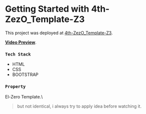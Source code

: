 # Getting Started with 4th-ZezO_Template-Z3

This project was deployed at [4th-ZezO_Template-Z3](https://asdmnf.github.io/4th-ZezO_Template-Z3).

**[Video Preview](https://youtu.be/3lT3T4bCqjQ)**.

### `Tech Stack`

* HTML
* CSS
* BOOTSTRAP

### `Property`
El-Zero Template.\
> but not identical, i always try to apply idea before watching it.
